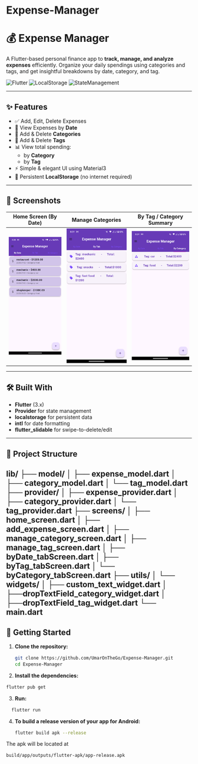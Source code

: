 # Expense-Manager

# 💰 Expense Manager

A Flutter-based personal finance app to **track, manage, and analyze expenses** efficiently. Organize your daily spendings using categories and tags, and get insightful breakdowns by date, category, and tag.

![Flutter](https://img.shields.io/badge/Flutter-3.x-blue?logo=flutter)
![LocalStorage](https://img.shields.io/badge/Storage-Local-orange)
![StateManagement](https://img.shields.io/badge/State%20Management-Provider-brightgreen)

---

## ✨ Features

- ✅ Add, Edit, Delete Expenses
- 📅 View Expenses by **Date**
- 📂 Add & Delete **Categories**
- 🔖 Add & Delete **Tags**
- 📊 View total spending:
  - by **Category**
  - by **Tag**
- ⚡ Simple & elegant UI using Material3
- 💾 Persistent **LocalStorage** (no internet required)

---

## 📸 Screenshots

| Home Screen (By Date) | Manage Categories | By Tag / Category Summary |
|-----------------------|-------------------|----------------------------|
| ![screen1](assets/screenshots/home.png) | ![screen2](assets/screenshots/category.png) | ![screen3](assets/screenshots/tag.png) |

---

## 🛠️ Built With

- **Flutter** (3.x)
- **Provider** for state management
- **localstorage** for persistent data
- **intl** for date formatting
- **flutter_slidable** for swipe-to-delete/edit

---

## 📂 Project Structure

lib/
├── model/
│   ├── expense_model.dart
│   ├── category_model.dart
│   └── tag_model.dart
├── provider/
│   ├── expense_provider.dart
│   ├── category_provider.dart
│   └── tag_provider.dart
├── screens/
│   ├── home_screen.dart
│   ├── add_expense_screen.dart
│   ├── manage_category_screen.dart
│   ├── manage_tag_screen.dart
│   ├── byDate_tabScreen.dart
│   ├── byTag_tabScreen.dart
│   └── byCategory_tabScreen.dart
├── utils/
│   └── widgets/
│       ├── custom_text_widget.dart
│       ├──dropTextField_category_widget.dart
│       ├──dropTextField_tag_widget.dart
└── main.dart
---

## 🚀 Getting Started

1. **Clone the repository:**
   ```bash
   git clone https://github.com/UmarOnTheGo/Expense-Manager.git
   cd Expense-Manager
   ```
   
2. **Install the dependencies:**
  ```bash
  flutter pub get
  ```

3. **Run:**
```bash
  flutter run
```

4. **To build a release version of your app for Android:**
   ``` bash
   flutter build apk --release
   ```
The apk will be located at 
  ```
  build/app/outputs/flutter-apk/app-release.apk
```
